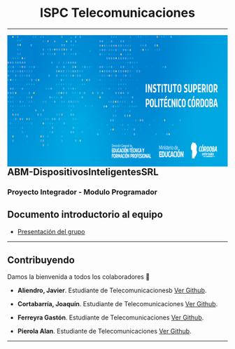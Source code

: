 
<h1 align="center">ISPC Telecomunicaciones</h1>

---

<a href="url"><img src="./img/logo.png" align="left" height="300"></a>

## ABM-DispositivosInteligentesSRL


### Proyecto Integrador - Modulo Programador

## Documento introductorio al equipo

- [Presentación del grupo](Presentacion_del_grupo.pdf)

--- 
## Contribuyendo

Damos la bienvenida a todos los colaboradores 💙

- **Aliendro, Javier**. Estudiante de Telecomunicacionesb [Ver Github](https://github.com/CACHITO-13).

- **Cortabarría, Joaquín**. Estudiante de Telecomunicaciones [Ver Github](https://github.com/joacorta).

- **Ferreyra Gastón**. Estudiante de Telecomunicaciones [Ver Github](https://github.com/gastonloco).

- **Pierola Alan**. Estudiante de Telecomunicaciones [Ver Github](https://github.com/alancodigo).

--- 
